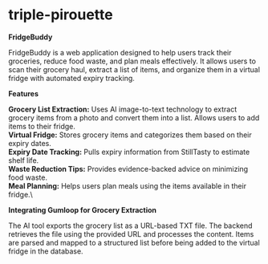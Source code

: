 # triple-pirouette
**FridgeBuddy**

FridgeBuddy is a web application designed to help users track their groceries, reduce food waste, and plan meals effectively. It allows users to scan their grocery haul, extract a list of items, and organize them in a virtual fridge with automated expiry tracking.

**Features**

**Grocery List Extraction:** Uses AI image-to-text technology to extract grocery items from a photo and convert them into a list. Allows users to add items to their fridge.\
**Virtual Fridge:** Stores grocery items and categorizes them based on their expiry dates.\
**Expiry Date Tracking:** Pulls expiry information from StillTasty to estimate shelf life.\
**Waste Reduction Tips:** Provides evidence-backed advice on minimizing food waste.\
**Meal Planning:** Helps users plan meals using the items available in their fridge.\

**Integrating Gumloop for Grocery Extraction**

The AI tool exports the grocery list as a URL-based TXT file.
The backend retrieves the file using the provided URL and processes the content.
Items are parsed and mapped to a structured list before being added to the virtual fridge in the database.
